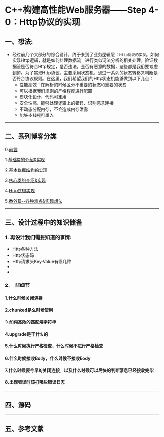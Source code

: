 # **C++构建高性能Web服务器——Step 4-0：Http协议的实现**


## **一、想法:**

- 经过前几个大部分的综合设计，终于来到了业务逻辑层：```Http协议的实现```。如何实现Http逻辑，就是如何处理数据流，进行类似词法分析的相关处理，验证数据流是否符合Http规定，是否违法，是否有恶意的数据，这些都是我们要考虑到的。为了实现Http协议，主要采用状态机，通过一系列的状态转移来判断是否符合协议规则。在这里，我们希望我们的Http状态机能够做到以下几点：
    - 性能高效：在解析的时候区分不重要的状态和重要的状态
    - 可以根据我们规则的严格程度进行配置
    - 模块化设计、代码可重用
    - 安全性高、能够处理逻辑上的错误、识别恶意连接
    - 不动态分配内存，不会造成内存泄露
    - 能够多线程可重入

--------------------------

## **二、系列博客分类**

0.[前言]()

1.[基础类的介绍&实现]()

2.[基本数据结构的实现]()

3.[核心类的介绍&实现]()

4.[Http逻辑实现]()

5.[番外篇--各种难点&实现想法]()

--------------------------

## **三、设计过程中的知识储备**



### 1. 再设计我们需要知道的事情:

- Http各种方法
- Http状态码
- Http请求头Key-Value有哪几种
- 
- 

### 2.一些细节

#### 1.什么时候关闭连接

#### 2.chunked是么时候使用

#### 3.如何高效的匹配短字符串

#### 4.upgrade是干什么的

#### 5.什么时候执行严格检查，什么时候不进行严格检查

#### 6.什么时候接收Body，什么时候不接收Body

#### 7.什么时候要今早的关闭连接，以及什么时候可以尽快的判断消息已经接收完毕

#### 8.出现错误时该打哪些错误日志




--------------------------

## **四、源码**


--------------------------

## **五、参考文献**
